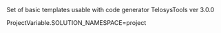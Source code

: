 Set of basic templates usable with code generator TelosysTools ver 3.0.0

ProjectVariable.SOLUTION_NAMESPACE=project